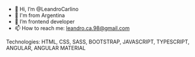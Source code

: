 - 👋 Hi, I’m @LeandroCarlino
- 👀 I'm from Argentina
- 🌱 I’m frontend developer
- 📫 How to reach me: leandro.ca.98@gmail.com

Technologies: HTML, CSS, SASS, BOOTSTRAP, JAVASCRIPT, TYPESCRIPT, ANGULAR, ANGULAR MATERIAL

